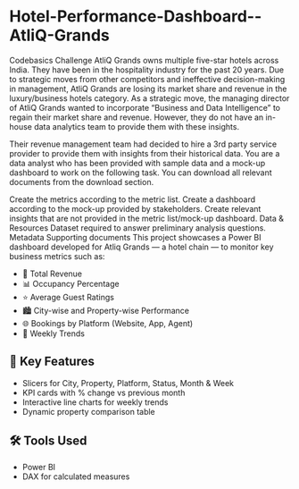 # Hotel-Performance-Dashboard--AtliQ-Grands
Codebasics Challenge 
AtliQ Grands owns multiple five-star hotels across India. They have been in the hospitality industry for the past 20 years. Due to strategic moves from other competitors and ineffective decision-making in management, AtliQ Grands are losing its market share and revenue in the luxury/business hotels category. As a strategic move, the managing director of AtliQ Grands wanted to incorporate “Business and Data Intelligence” to regain their market share and revenue. However, they do not have an in-house data analytics team to provide them with these insights.

Their revenue management team had decided to hire a 3rd party service provider to provide them with insights from their historical data.
You are a data analyst who has been provided with sample data and a mock-up dashboard to work on the following task. You can download all relevant documents from the download section.

Create the metrics according to the metric list.
Create a dashboard according to the mock-up provided by stakeholders.
Create relevant insights that are not provided in the metric list/mock-up dashboard.
Data & Resources
Dataset required to answer preliminary analysis questions.
Metadata
Supporting documents
This project showcases a Power BI dashboard developed for Atliq Grands — a hotel chain — to monitor key business metrics such as:

- 🏨 Total Revenue
- 📊 Occupancy Percentage
- ⭐ Average Guest Ratings
- 🏙️ City-wise and Property-wise Performance
- 🌐 Bookings by Platform (Website, App, Agent)
- 📆 Weekly Trends


## 📌 Key Features
- Slicers for City, Property, Platform, Status, Month & Week
- KPI cards with % change vs previous month
- Interactive line charts for weekly trends
- Dynamic property comparison table

## 🛠 Tools Used
- Power BI
- DAX for calculated measures


